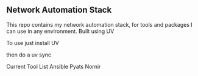 ## Network Automation Stack 

This repo contains my network automation stack, for tools and packages I can use in any environment. 
Built using UV 

To use just install UV 

then do a uv sync 

Current Tool List 
Ansible 
Pyats
Nornir 
